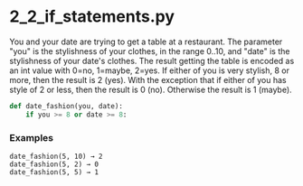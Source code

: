 # 2_2_if_statements.py


You and your date are trying to get a table at a restaurant. The parameter "you" is the stylishness of your clothes, in the range 0..10, and "date" is the stylishness of your date's clothes. The result getting the table is encoded as an int value with 0=no, 1=maybe, 2=yes. If either of you is very stylish, 8 or more, then the result is 2 (yes). With the exception that if either of you has style of 2 or less, then the result is 0 (no). Otherwise the result is 1 (maybe).


```python
def date_fashion(you, date):
    if you >= 8 or date >= 8:


```


### Examples
```
date_fashion(5, 10) → 2
date_fashion(5, 2) → 0
date_fashion(5, 5) → 1
```
